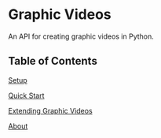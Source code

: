 # Graphic Videos

An API for creating graphic videos in Python.

## Table of Contents

[Setup][setup]

[Quick Start][quickstart]

[Extending Graphic Videos][extending]

[About][about]


[setup]: https://medilocus.github.io/graphic_videos/setup
[quickstart]: https://medilocus.github.io/graphic_videos/quick-start
[extending]: https://medilocus.github.io/graphic_videos/extending
[about]: https://medilocus.github.io/graphic_videos/about
